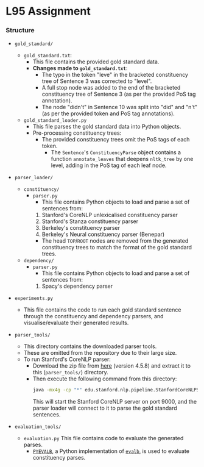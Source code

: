 # L95 Assignment

### Structure

- `gold_standard/`
    - `gold_standard.txt`:
        - This file contains the provided gold standard data.
        - **Changes made to `gold_standard.txt`**:
            - The typo in the token "leve" in the bracketed constituency tree of Sentence 3 was corrected to "level".
            - A full stop node was added to the end of the bracketed constituency tree of Sentence 3 (as per the provided PoS tag annotation).
            - The node "didn't" in Sentence 10 was split into "did" and "n't" (as per the provided token and PoS tag annotations).
    - `gold_standard_loader.py`
        - This file parses the gold standard data into Python objects.
        - Pre-processing constituency trees:
            - The provided constituency trees omit the PoS tags of each token.
                - The `Sentence`'s `ConstituencyParse` object contains a function `annotate_leaves` that deepens `nltk_tree` by one level, adding in the PoS tag of each leaf node.

- `parser_loader/`
    - `constituency/`
        - `parser.py`
            - This file contains Python objects to load and parse a set of sentences from:
            1. Stanford's CoreNLP unlexicalised constituency parser
            2. Stanford's Stanza constituency parser
            3. Berkeley's constituency parser
            4. Berkeley's Neural constituency parser (Benepar)
            - The head `TOP`/`ROOT` nodes are removed from the generated constituency trees to match the format of the gold standard trees.
    - `dependency/`
        - `parser.py`
            - This file contains Python objects to load and parse a set of sentences from:
            1. Spacy's dependency parser

- `experiments.py`
    - This file contains the code to run each gold standard sentence through the constituency and dependency parsers, and visualise/evaluate their generated results.

- `parser_tools/`
    - This directory contains the downloaded parser tools.
    - These are omitted from the repository due to their large size.
    - To run Stanford's CoreNLP parser:
        - Download the zip file from [here](https://stanfordnlp.github.io/CoreNLP/download.html) (version 4.5.8) and extract it to this (`parser_tools/`) directory.
        - Then execute the following command from this directory:
            ```bash
            java -mx4g -cp "*" edu.stanford.nlp.pipeline.StanfordCoreNLPServer -status_port 9000 -port 9000 -timeout 15000
            ```
            This will start the Stanford CoreNLP server on port 9000, and the parser loader will connect to it to parse the gold standard sentences.

- `evaluation_tools/`
    - `evaluation.py`
    This file contains code to evaluate the generated parses.
        - [`PYEVALB`](https://pypi.org/project/PYEVALB/), a Python implementation of [`evalb`](https://nlp.cs.nyu.edu/evalb/), is used to evaluate constituency parses.